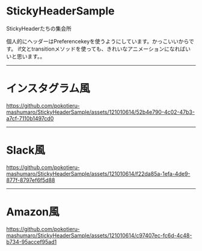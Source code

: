 # StickyHeaderSample
StickyHeaderたちの集会所

個人的にヘッダーはPreferencekeyを使うようにしています。かっこいいからです。
if文とtransitionメソッドを使っても、きれいなアニメーションになればいいと思います。。

***

# インスタグラム風
https://github.com/pokotieru-mashumaro/StickyHeaderSample/assets/121010614/52b4e790-4c02-47b3-a7cf-7110b1497cd0

***

# Slack風
https://github.com/pokotieru-mashumaro/StickyHeaderSample/assets/121010614/f22da85a-1efa-4de9-877f-8797ef6f5d88

***

# Amazon風
https://github.com/pokotieru-mashumaro/StickyHeaderSample/assets/121010614/c97407ec-fc6d-4c48-b734-95accef95ad1

